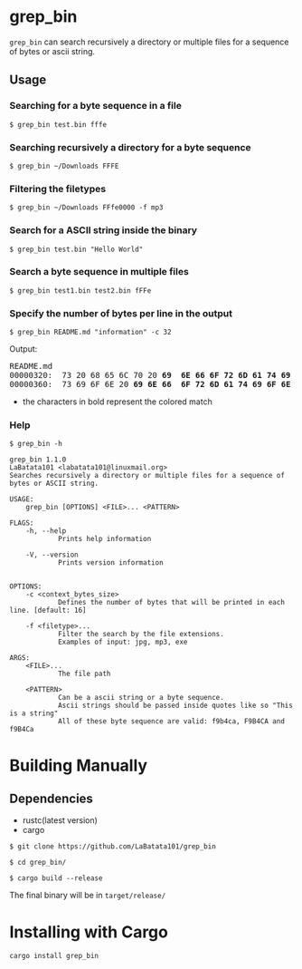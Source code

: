 # grep_bin
`grep_bin` can search recursively a directory or multiple files for a sequence of bytes or ascii string.

## Usage
### Searching for a byte sequence in a file
`$ grep_bin test.bin fffe`

### Searching recursively a directory for a byte sequence
`$ grep_bin ~/Downloads FFFE`

### Filtering the filetypes
`$ grep_bin ~/Downloads FFfe0000 -f mp3 `

### Search for a ASCII string inside the binary
`$ grep_bin test.bin "Hello World"`

### Search a byte sequence in multiple files
`$ grep_bin test1.bin test2.bin fFFe`

### Specify the number of bytes per line in the output
`$ grep_bin README.md "information" -c 32`

Output:
<pre>
README.md
00000320:  73 20 68 65 6C 70 20 <b>69  6E 66 6F 72 6D 61 74 69  6F 6E</b> 0A 0A 20 20 20 20  2D 56 2C 20 2D 2D 76 65   |s help <b>information</b>..    -V, --ve|
00000360:  73 69 6F 6E 20 <b>69 6E 66  6F 72 6D 61 74 69 6F 6E</b>  0A 0A 0A 4F 50 54 49 4F  4E 53 3A 0A 20 20 20 20   |sion <b>information</b>...OPTIONS:.    |
</pre>
* the characters in bold represent the colored match
### Help
```
$ grep_bin -h

grep_bin 1.1.0
LaBatata101 <labatata101@linuxmail.org>
Searches recursively a directory or multiple files for a sequence of bytes or ASCII string.

USAGE:
    grep_bin [OPTIONS] <FILE>... <PATTERN>

FLAGS:
    -h, --help       
            Prints help information

    -V, --version    
            Prints version information


OPTIONS:
    -c <context_bytes_size>        
            Defines the number of bytes that will be printed in each line. [default: 16]

    -f <filetype>...               
            Filter the search by the file extensions.
            Examples of input: jpg, mp3, exe

ARGS:
    <FILE>...    
            The file path

    <PATTERN>    
            Can be a ascii string or a byte sequence.
            Ascii strings should be passed inside quotes like so "This is a string"
            All of these byte sequence are valid: f9b4ca, F9B4CA and f9B4Ca
```

# Building Manually
## Dependencies
- rustc(latest version)
- cargo

`$ git clone https://github.com/LaBatata101/grep_bin`

`$ cd grep_bin/`

`$ cargo build --release`

The final binary will be in `target/release/`

# Installing with Cargo
`cargo install grep_bin`
